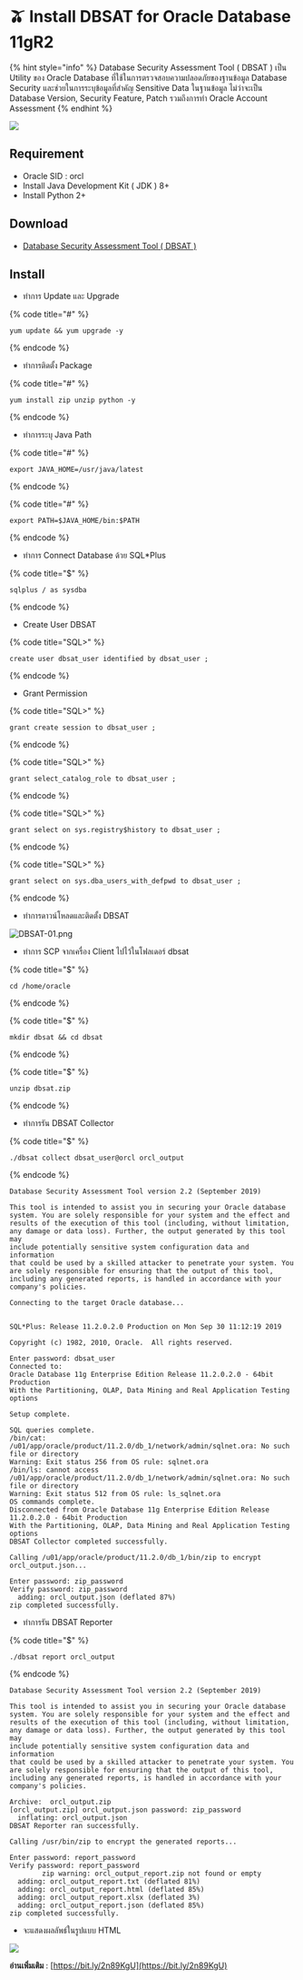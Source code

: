 # 🫒 Install DBSAT for Oracle Database 11gR2

{% hint style="info" %}
Database Security Assessment Tool ( DBSAT ) เป็น Utility ของ Oracle Database ที่ใช้ในการตรวจสอบความปลอดภัยของฐานข้อมูล Database Security และช่วยในการระบุข้อมูลที่สำคัญ Sensitive Data ในฐานข้อมูล ไม่ว่าจะเป็น Database Version, Security Feature, Patch รวมถึงการทำ Oracle Account Assessment
{% endhint %}

![](../../.gitbook/assets/dbsat-00.png)

## **Requirement**

* Oracle SID : orcl
* Install Java Development Kit ( JDK ) 8+
* Install Python 2+

## **Download**

* [Database Security Assessment Tool ( DBSAT )](https://www.oracle.com/technetwork/database/security/dbsat/downloads/index.html)

## **Install**

* ทำการ Update และ Upgrade

{% code title="#" %}
```
yum update && yum upgrade -y
```
{% endcode %}

* ทำการติดตั้ง Package

{% code title="#" %}
```
yum install zip unzip python -y
```
{% endcode %}

* ทำการระบุ Java Path

{% code title="#" %}
```
export JAVA_HOME=/usr/java/latest
```
{% endcode %}

{% code title="#" %}
```
export PATH=$JAVA_HOME/bin:$PATH
```
{% endcode %}

* ทำการ Connect Database ด้วย SQL\*Plus

{% code title="$" %}
```
sqlplus / as sysdba
```
{% endcode %}

* Create User DBSAT

{% code title="SQL>" %}
```
create user dbsat_user identified by dbsat_user ;
```
{% endcode %}

* Grant Permission

{% code title="SQL>" %}
```
grant create session to dbsat_user ;
```
{% endcode %}

{% code title="SQL>" %}
```
grant select_catalog_role to dbsat_user ;
```
{% endcode %}

{% code title="SQL>" %}
```
grant select on sys.registry$history to dbsat_user ;
```
{% endcode %}

{% code title="SQL>" %}
```
grant select on sys.dba_users_with_defpwd to dbsat_user ;
```
{% endcode %}

* ทำการดาวน์โหลดและติดตั้ง DBSAT

![DBSAT-01.png](../../.gitbook/assets/dbsat-01.png)

* ทำการ SCP จากเครื่อง Client ไปไว้ในโฟลเดอร์ dbsat

{% code title="$" %}
```
cd /home/oracle
```
{% endcode %}

{% code title="$" %}
```
mkdir dbsat && cd dbsat
```
{% endcode %}

{% code title="$" %}
```
unzip dbsat.zip
```
{% endcode %}

* ทำการรัน DBSAT Collector

{% code title="$" %}
```
./dbsat collect dbsat_user@orcl orcl_output
```
{% endcode %}

```
Database Security Assessment Tool version 2.2 (September 2019)

This tool is intended to assist you in securing your Oracle database
system. You are solely responsible for your system and the effect and
results of the execution of this tool (including, without limitation,
any damage or data loss). Further, the output generated by this tool may
include potentially sensitive system configuration data and information
that could be used by a skilled attacker to penetrate your system. You
are solely responsible for ensuring that the output of this tool,
including any generated reports, is handled in accordance with your
company's policies.

Connecting to the target Oracle database...


SQL*Plus: Release 11.2.0.2.0 Production on Mon Sep 30 11:12:19 2019

Copyright (c) 1982, 2010, Oracle.  All rights reserved.

Enter password: dbsat_user
Connected to:
Oracle Database 11g Enterprise Edition Release 11.2.0.2.0 - 64bit Production
With the Partitioning, OLAP, Data Mining and Real Application Testing options

Setup complete.

SQL queries complete.
/bin/cat: /u01/app/oracle/product/11.2.0/db_1/network/admin/sqlnet.ora: No such file or directory
Warning: Exit status 256 from OS rule: sqlnet.ora
/bin/ls: cannot access /u01/app/oracle/product/11.2.0/db_1/network/admin/sqlnet.ora: No such file or directory
Warning: Exit status 512 from OS rule: ls_sqlnet.ora
OS commands complete.
Disconnected from Oracle Database 11g Enterprise Edition Release 11.2.0.2.0 - 64bit Production
With the Partitioning, OLAP, Data Mining and Real Application Testing options
DBSAT Collector completed successfully.

Calling /u01/app/oracle/product/11.2.0/db_1/bin/zip to encrypt orcl_output.json...

Enter password: zip_password
Verify password: zip_password
  adding: orcl_output.json (deflated 87%)
zip completed successfully.
```

* ทำการรัน DBSAT Reporter

{% code title="$" %}
```
./dbsat report orcl_output
```
{% endcode %}

```
Database Security Assessment Tool version 2.2 (September 2019)

This tool is intended to assist you in securing your Oracle database
system. You are solely responsible for your system and the effect and
results of the execution of this tool (including, without limitation,
any damage or data loss). Further, the output generated by this tool may
include potentially sensitive system configuration data and information
that could be used by a skilled attacker to penetrate your system. You
are solely responsible for ensuring that the output of this tool,
including any generated reports, is handled in accordance with your
company's policies.

Archive:  orcl_output.zip
[orcl_output.zip] orcl_output.json password: zip_password
  inflating: orcl_output.json
DBSAT Reporter ran successfully.

Calling /usr/bin/zip to encrypt the generated reports...

Enter password: report_password
Verify password: report_password
        zip warning: orcl_output_report.zip not found or empty
  adding: orcl_output_report.txt (deflated 81%)
  adding: orcl_output_report.html (deflated 85%)
  adding: orcl_output_report.xlsx (deflated 3%)
  adding: orcl_output_report.json (deflated 85%)
zip completed successfully.
```

* จะแสดงผลลัพธ์ในรูปแบบ HTML

![](../../.gitbook/assets/dbsat-02.png)

**อ่านเพิ่มเติม** : [https://bit.ly/2n89KgU](https://bit.ly/2n89KgU)
